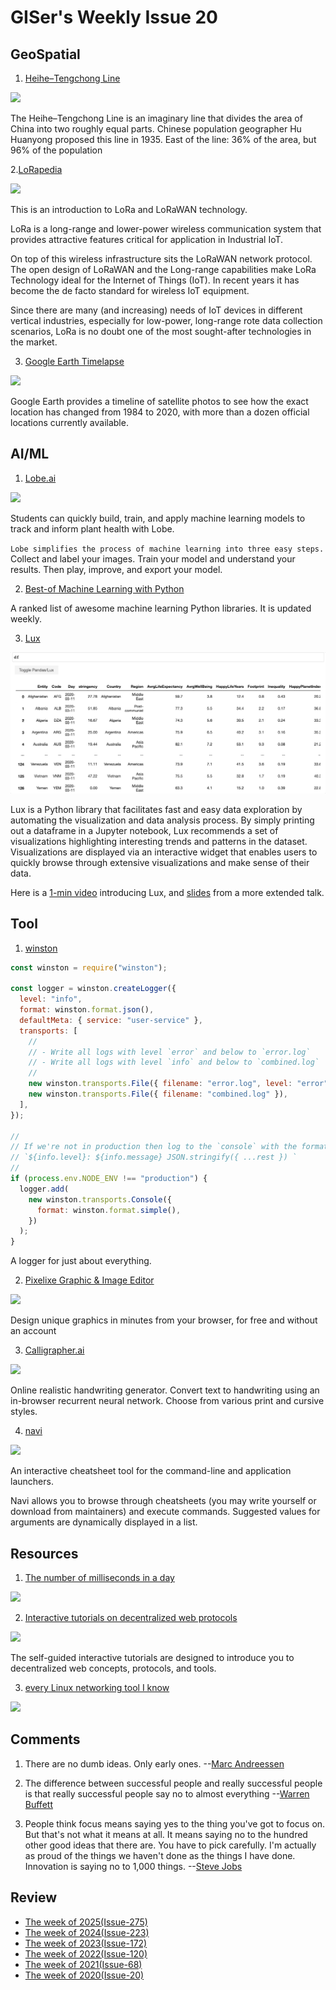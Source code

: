 # GISer's Weekly Issue 20

## GeoSpatial

1. [Heihe–Tengchong Line](https://en.wikipedia.org/wiki/Heihe%E2%80%93Tengchong_Line)

![](https://camo.githubusercontent.com/f5e16d70f9d3f7fdb4079721c0239cbf26196658/68747470733a2f2f7777772e77616e67626173652e636f6d2f626c6f67696d672f61737365742f3230323030392f6267323032303039303930372e6a7067)

The Heihe–Tengchong Line is an imaginary line that divides the area of China into two roughly equal parts. Chinese population geographer Hu Huanyong proposed this line in 1935. East of the line: 36% of the area, but 96% of the population

2.[LoRapedia](<https://www.seeedstudio.com/blog/2020/08/03/lorapedia-an-introduction-of-lora-and-lorawan-technology/?ct=t()&mc_cid=c51163fe5f&mc_eid=406b9cebb2>)

![](https://blog.seeedstudio.com/wp-content/uploads/2020/07/8.png)

This is an introduction to LoRa and LoRaWAN technology.

LoRa is a long-range and lower-power wireless communication system that provides attractive features critical for application in Industrial IoT.

On top of this wireless infrastructure sits the LoRaWAN network protocol. The open design of LoRaWAN and the Long-range capabilities make LoRa Technology ideal for the Internet of Things (IoT). In recent years it has become the de facto standard for wireless IoT equipment.

Since there are many (and increasing) needs of IoT devices in different vertical industries, especially for low-power, long-range rote data collection scenarios, LoRa is no doubt one of the most sought-after technologies in the market.

3. [Google Earth Timelapse](https://earthengine.google.com/timelapse/)

![](https://camo.githubusercontent.com/49d25839c644663d701c7ecd1e79a499141862ac21be16046a2c90eef3fb7d3d/68747470733a2f2f63646e2e6265656b6b612e636f6d2f626c6f67696d672f61737365742f3230323130342f6267323032313034313830312e6a7067)

Google Earth provides a timeline of satellite photos to see how the exact location has changed from 1984 to 2020, with more than a dozen official locations currently available.

## AI/ML

1. [Lobe.ai](https://www.lobe.ai/)

![](https://www.lobe.ai/assets/screenshot/screenshot@2x.jpg)

Students can quickly build, train, and apply machine learning models to track and inform plant health with Lobe.

`Lobe simplifies the process of machine learning into three easy steps.` Collect and label your images. Train your model and understand your results. Then play, improve, and export your model.

2. [Best-of Machine Learning with Python](https://github.com/ml-tooling/best-of-ml-python)

A ranked list of awesome machine learning Python libraries. It is updated weekly.

3. [Lux](https://github.com/lux-org/lux)

![](https://github.com/lux-org/lux-resources/raw/master/readme_img/demohighlight.gif?raw=true)

Lux is a Python library that facilitates fast and easy data exploration by automating the visualization and data analysis process. By simply printing out a dataframe in a Jupyter notebook, Lux recommends a set of visualizations highlighting interesting trends and patterns in the dataset. Visualizations are displayed via an interactive widget that enables users to quickly browse through extensive visualizations and make sense of their data.

Here is a [1-min video](https://www.youtube.com/watch?v=qmnYP-LmbNU) introducing Lux, and [slides](http://dorisjunglinlee.com/files/Zillow_07_2020_Slide.pdf) from a more extended talk.

## Tool

1. [winston](https://github.com/winstonjs/winston)

```js
const winston = require("winston");

const logger = winston.createLogger({
  level: "info",
  format: winston.format.json(),
  defaultMeta: { service: "user-service" },
  transports: [
    //
    // - Write all logs with level `error` and below to `error.log`
    // - Write all logs with level `info` and below to `combined.log`
    //
    new winston.transports.File({ filename: "error.log", level: "error" }),
    new winston.transports.File({ filename: "combined.log" }),
  ],
});

//
// If we're not in production then log to the `console` with the format:
// `${info.level}: ${info.message} JSON.stringify({ ...rest }) `
//
if (process.env.NODE_ENV !== "production") {
  logger.add(
    new winston.transports.Console({
      format: winston.format.simple(),
    })
  );
}
```

A logger for just about everything.

2. [Pixelixe Graphic & Image Editor](https://chrome.google.com/webstore/detail/pixelixe-graphic-image-ed/hnddfemljlompbmggkablcffmonknpdh?hl=en)

![](https://lh3.googleusercontent.com/CsuN0meGOdiB0hnH44Y38YkdF5KMVQ3-wVYskp-dvvnWWUSwi_T8y0Bc-fG3f0jivVpzZDkSMw=w640-h400-e365-rj-sc0x00ffffff)

Design unique graphics in minutes from your browser, for free and without an account

3. [Calligrapher.ai](https://www.calligrapher.ai/)

![](https://camo.githubusercontent.com/395b2b0ddb311d97313cdbfea052b346827a1a2d/68747470733a2f2f7777772e77616e67626173652e636f6d2f626c6f67696d672f61737365742f3230323031302f6267323032303130303930322e6a7067)

Online realistic handwriting generator. Convert text to handwriting using an in-browser recurrent neural network. Choose from various print and cursive styles.

4. [navi](https://github.com/denisidoro/navi)

![](https://user-images.githubusercontent.com/3226564/94310428-fff58080-ff4f-11ea-8c1c-29fac351340a.gif)

An interactive cheatsheet tool for the command-line and application launchers.

Navi allows you to browse through cheatsheets (you may write yourself or download from maintainers) and execute commands. Suggested values for arguments are dynamically displayed in a list.

## Resources

1. [The number of milliseconds in a day](https://twitter.com/3blue1brown/status/1282480577036251136)

![](https://pbs.twimg.com/media/DdUemCnU0AEPvKF?format=jpg&name=small)

2. [Interactive tutorials on decentralized web protocols](https://proto.school/tutorials)

![](https://camo.githubusercontent.com/aecb55366bf5466f6013a541b87fc7d0e69c96c769dcf71ced01495a8b25a9bf/68747470733a2f2f7777772e77616e67626173652e636f6d2f626c6f67696d672f61737365742f3230323031312f6267323032303131303630352e6a7067)

The self-guided interactive tutorials are designed to introduce you to decentralized web concepts, protocols, and tools.

3. [every Linux networking tool I know](https://wizardzines.com/networking-tools-poster.pdf)

![](https://i.pinimg.com/originals/01/90/f9/0190f909c09dc3f60db7b6a6e64f69f0.jpg)

## Comments

1. There are no dumb ideas. Only early ones.
   --[Marc Andreessen](https://eriktorenberg.substack.com/p/take-asymmetric-bets)

2. The difference between successful people and really successful people is that really successful people say no to almost everything
   --[Warren Buffett](https://www.inc.com/marcel-schwantes/warren-buffett-says-this-is-1-simple-habit-that-separates-successful-people-from-everyone-else.html)

3. People think focus means saying yes to the thing you've got to focus on. But that's not what it means at all. It means saying no to the hundred other good ideas that there are. You have to pick carefully. I'm actually as proud of the things we haven't done as the things I have done. Innovation is saying no to 1,000 things.
   --[Steve Jobs](https://www.inc.com/marcel-schwantes/warren-buffett-says-this-is-1-simple-habit-that-separates-successful-people-from-everyone-else.html)

## Review

- [The week of 2025(Issue-275)](../2025/issue-275.md)
- [The week of 2024(Issue-223)](../2024/issue-223.md)
- [The week of 2023(Issue-172)](../2023/issue-172.md)
- [The week of 2022(Issue-120)](../2022/issue-120.md)
- [The week of 2021(Issue-68)](../2021/issue-68.md)
- [The week of 2020(Issue-20)](../2020/issue-20.md)
